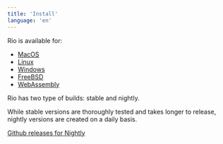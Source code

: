 ```yaml
---
title: 'Install'
language: 'en'
---
```


Rio is available for:

- [MacOS](/docs/next/install/macos)
- [Linux](/docs/next/install/linux)
- [Windows](/docs/next/install/windows)
- [FreeBSD](/docs/next/install/freebsd)
- [WebAssembly](/docs/next/install/webassembly)

Rio has two type of builds: stable and nightly.

While stable versions are thoroughly tested and takes longer to release, nightly versions are created on a daily basis.

[Github releases for Nightly](https://github.com/raphamorim/rio/releases/tag/nightly)

